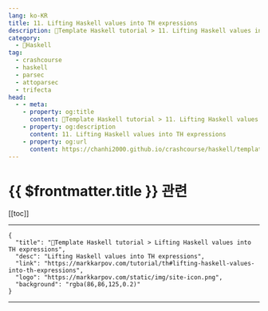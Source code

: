 ```yaml
---
lang: ko-KR
title: 11. Lifting Haskell values into TH expressions
description: 🐑Template Haskell tutorial > 11. Lifting Haskell values into TH expressions
category:
  - 🐑Haskell
tag: 
  - crashcourse
  - haskell
  - parsec
  - attoparsec
  - trifecta
head:
  - - meta:
    - property: og:title
      content: 🐑Template Haskell tutorial > 11. Lifting Haskell values into TH expressions
    - property: og:description
      content: 11. Lifting Haskell values into TH expressions
    - property: og:url
      content: https://chanhi2000.github.io/crashcourse/haskell/template-haskell/11.html
---
```


# {{ $frontmatter.title }} 관련

[[toc]]

---

```component VPCard
{
  "title": "🐑Template Haskell tutorial > Lifting Haskell values into TH expressions",
  "desc": "Lifting Haskell values into TH expressions",
  "link": "https://markkarpov.com/tutorial/th#lifting-haskell-values-into-th-expressions",
  "logo": "https://markkarpov.com/static/img/site-icon.png",
  "background": "rgba(86,86,125,0.2)"
}
```

---

<TagLinks />